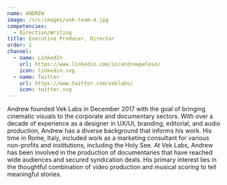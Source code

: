 ```yaml
---
name: ANDREW
image: /src/images/vek-team-4.jpg
competencies:
  - Direction/Writing
title: Executive Producer, Director
order: 1
channel:
  - name: LinkedIn
    url: https://www.linkedin.com/in/andrewpeloso/
    icon: linkedin.svg
  - name: Twitter
    url: https://www.twitter.com/veklabs/
    icon: twitter.svg
---
```


Andrew founded Vek Labs in December 2017 with the goal of bringing cinematic visuals to the corporate and documentary sectors. With over a decade of experience as a designer in UX/UI, branding, editorial, and audio production, Andrew has a diverse background that informs his work. His time in Rome, Italy, included work as a marketing consultant for various non-profits and institutions, including the Holy See. At Vek Labs, Andrew has been involved in the production of documentaries that have reached wide audiences and secured syndication deals. His primary interest lies in the thoughtful combination of video production and musical scoring to tell meaningful stories.

